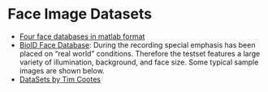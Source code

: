 # Face Image Datasets

- [Four face databases in matlab format](http://www.cad.zju.edu.cn/home/dengcai/Data/FaceData.html)
- [BioID Face Database](https://www.bioid.com/facedb/): During the recording special emphasis has been placed on “real world” conditions. Therefore the testset features a large variety of illumination, background, and face size. Some typical sample images are shown below.
- [DataSets by Tim Cootes](https://personalpages.manchester.ac.uk/staff/timothy.f.cootes/tfc_software.html)